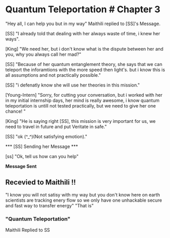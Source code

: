 # Quantum Teleportation # Chapter 3

"Hey all, I can help you but in my way" Maithili replied to [SS]'s Message.

[SS] "I already told that dealing with her always waste of time, i knew her ways".

[King] "We need her, but i don't know what is the dispute between her and you, why you always call her mad?"

[SS] "Because of her quantum entanglement theory, she says that we can teleport the inforamtions with the more speed then light's. but i know this is all assumptions and not practically possible."

[SS] "i defenatly know she will use her theories in this mission."

[Young-Intern] "Sorry, for cutting your conversation, but i worked with her in my initial internship days, her mind is really awesome, i know quantum teleportation is untill not tested practically, but we need to give her one chance! "

[King] "He is saying right [SS], this mission is very important for us, we need to travel in future and put  Veritate in safe."

[SS] "ok (^_^)(Not satisfying emotion)."

*** [SS] Sending her Message *** 

[ss] "Ok, tell us how can you help"

**Message Sent**

## Recevied to Maithili !!

"I know you will not satisy with my way but you don't know here on earth scientists are tracking enery flow so we only have one unhackable secure and fast way to transfer energy"
"That is"
### "Quantum Teleportation"
Maithili Replied to SS






